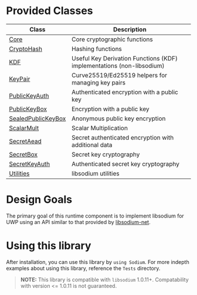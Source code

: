 # Provided Classes

| Class | Description  |
|-------|--------------|
| [Core](Core.md) | Core cryptographic functions |
| [CryptoHash](CryptoHash.md) | Hashing functions|
| [KDF](KDF.md) | Useful Key Derivation Functions (KDF) implementations (non-libsodium) |
| [KeyPair](KeyPair) | Curve25519/Ed25519 helpers for managing key pairs|
| [PublicKeyAuth](PublicKeyAuth.md) | Authenticated encryption with a public key|
| [PublicKeyBox](PublicKeyAuth.md) | Encryption with a public key |
| [SealedPublicKeyBox](SealedPublicKeyBox.md) | Anonymous public key encryption |
| [ScalarMult](ScalarMult.md) | Scalar Multiplication |
| [SecretAead](SecretAead.md) | Secret authenticated encryption with additional data |
| [SecretBox](SecretBox.md) | Secret key cryptography |
| [SecretKeyAuth](SecretKeyAuth.md) | Authenticated secret key cryptography |
| [Utilities](Utilities.md) | libsodium utilities |

# Design Goals

The primary goal of this runtime component is to implement libsodium for UWP using an API similar to that provided by [libsodium-net](https://github.com/adamcaudill/libsodium-net).

# Using this library

After installation, you can use this library by `using Sodium`. For more indepth examples about using this library, reference the `Tests` directory.

> __NOTE:__ This library is compatible with `libsodium` 1.0.11+. Compatability with version <= 1.0.11 is not guaranteed.